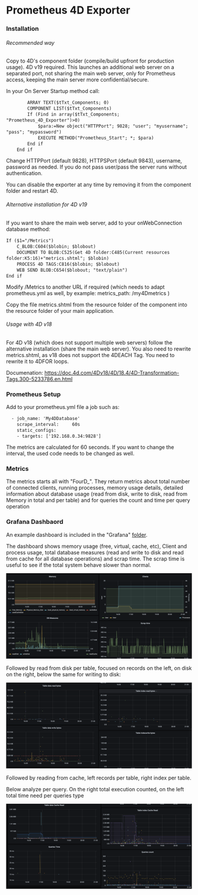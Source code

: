 # Prometheus 4D Exporter



### Installation

###### Recommended way

Copy to 4D's component folder (compile/build upfront for production usage). 4D v19 required. This launches an additional web server on a separated port, not sharing the main web server, only for Prometheus access, keeping the main server more confidential/secure.

In your On Server Startup method call:

```
		ARRAY TEXT($tTxt_Components; 0)
		COMPONENT LIST($tTxt_Components)
		If (Find in array($tTxt_Components; "Prometheus_4D_Exporter")>0)
			$para:=New object("HTTPPort"; 9828; "user"; "myusername"; "pass"; "mypassword")
			EXECUTE METHOD("Prometheus_Start"; *; $para)
		End if 
	End if 
```

Change HTTPPort (default 9828), HTTPSPort (default 9843), username, password as needed. If you do not pass user/pass the server runs without authentication. 

You can disable the exporter at any time by removing it from the component folder and restart 4D.

###### Alternative installation for 4D v19

If you want to share the main web server, add to your onWebConnection database method:

```
If ($1="/Metrics")
	C_BLOB:C604($blobin; $blobout)
	DOCUMENT TO BLOB:C525(Get 4D folder:C485(Current resources folder:K5:16)+"metrics.shtml"; $blobin)
	PROCESS 4D TAGS:C816($blobin; $blobout)
	WEB SEND BLOB:C654($blobout; "text/plain")
End if 
```

Modify /Metrics to another URL if required (which needs to adapt prometheus.yml as well, by example:  metrics_path: /my4Dmetrics )

Copy the file metrics.shtml from the resource folder of the component into the resource folder of your main application.

###### Usage with 4D v18

For 4D v18 (which does not support multiple web servers) follow the alternative installation (share the main web server). You also need to rewrite metrics.shtml, as v18 does not support the 4DEACH Tag. You need to rewrite it to 4DFOR loops. 

Documenation: https://doc.4d.com/4Dv18/4D/18.4/4D-Transformation-Tags.300-5233786.en.html



### Prometheus Setup

Add to your prometheus.yml file a job such as:

```
  - job_name: 'My4DDatabase'
    scrape_interval:     60s
    static_configs:
    - targets: ['192.168.0.34:9828']	
```

The metrics are calculated for 60 seconds. If you want to change the interval, the used code needs to be changed as well.

### Metrics

The metrics starts all with "FourD_". They return metrics about total number of connected clients, running processes, memory usage details, detailed information about database usage (read from disk, write to disk, read from Memory in total and per table) and for queries the count and time per query operation



### Grafana Dashbaord	

An example dashboard is included in the "Grafana" [folder](Grafana/4D-1622574690034.json).

The dashboard shows memory usage (free, virtual, cache, etc), Client and process usage, total database measures (read and write to disk and read from cache for all database operations) and scrap time. The scrap time is useful to see if the total system behave slower than normal.

![screen1.jpg](Documentation/Screen1.png)

Followed by read from disk per table, focused on records on the left, on disk on the right, below the same for writing to disk:

![Screen 2](Documentation/Screen2.png)

Followed by reading from cache, left records per table, right index per table.

Below analyze per query. On the right total execution counted, on the left total time need per queries type

![Screen3](Documentation/Screen3.png)
